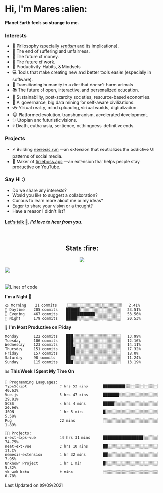 <h1>Hi, I'm Mares :alien:</h1>

#### Planet Earth feels so strange to me.

### **Interests**

- 🌊 Philosophy (specially [_sentism_][sentismmedium] and its implications).
- 🎯 The end of suffering and unfairness.
- 💸 The future of money.
- 💼 The future of work.
- 🧠 Productivity, Habits, & Mindsets.
- 💻 Tools that make creating new and better tools easier (especially in software).
- 🥗 Transitioning humanity to a diet that doesn't harm animals.
- 📚 The future of open, interactive, and personalized education.
- 🌱 Sustainability, post-scarcity societies, resource-based economies.
- 🤖 AI governance, big data mining for self-aware civilizations.
- 👓 Virtual reality, mind uploading, virtual worlds, digitalization.
- 🐵 Platformed evolution, transhumanism, accelerated development.
- ✨ Utopian and futuristic visions.
- 💀 Death, euthanasia, sentience, nothingness, definitive ends.


### **Projects**

- ⚡ Building [nemesis.run](https://nemesis.run) —an extension that neutralizes the addictive UI patterns of social media.
- 💎 Maker of [timeboss.app](https://timeboss.app) —an extension that helps people stay productive on YouTube.


### **Say Hi :)**

- Do we share any interests?
- Would you like to suggest a collaboration?
- Curious to learn more about me or my ideas?
- Eager to share your vision or a thought?
- Have a reason I didn't list?

#### [Let's talk :wave:.](mailto:mareszhar@gmail.com) _I'd love to hear from you_.

[sentismmedium]: https://medium.com/@mareszhar/born-a-prisoner-a-reflection-about-life-its-struggles-and-a-plan-to-escape-d8566ce9b026

<br>

<h2 align="center">Stats :fire:</h2>

<div align="center">
  <img src="https://github-readme-streak-stats.herokuapp.com?user=mareszhar&theme=black-ice&hide_border=true&stroke=FFFFFF15&ring=DF8FFE&fire=DF8FFE&currStreakLabel=DF8FFE&background=1A232A&currStreakNum=86FFAB&dates=B1AAB3FF">
</div>

<!-- Add or remove this: &dates=B1AAB3FF at the end of the streak stats URL if they get bugged and aren't updating -->

<br>

<img src="https://activity-graph.herokuapp.com/graph?username=mareszhar&theme=nord&bg_color=00000000&color=979797&line=DF8FFE&point=00000000&area=true&hide_border=true">

<br>

<h1></h1>

<!--START_SECTION:waka-->
![Lines of code](https://img.shields.io/badge/From%20Hello%20World%20I%27ve%20Written-118870%20lines%20of%20code-blue)

**I'm a Night 🦉** 

```text
🌞 Morning    21 commits     ░░░░░░░░░░░░░░░░░░░░░░░░░   2.41% 
🌆 Daytime    205 commits    ██████░░░░░░░░░░░░░░░░░░░   23.51% 
🌃 Evening    467 commits    █████████████░░░░░░░░░░░░   53.56% 
🌙 Night      179 commits    █████░░░░░░░░░░░░░░░░░░░░   20.53%

```
📅 **I'm Most Productive on Friday** 

```text
Monday       122 commits    ███░░░░░░░░░░░░░░░░░░░░░░   13.99% 
Tuesday      106 commits    ███░░░░░░░░░░░░░░░░░░░░░░   12.16% 
Wednesday    123 commits    ███░░░░░░░░░░░░░░░░░░░░░░   14.11% 
Thursday     151 commits    ████░░░░░░░░░░░░░░░░░░░░░   17.32% 
Friday       157 commits    ████░░░░░░░░░░░░░░░░░░░░░   18.0% 
Saturday     98 commits     ██░░░░░░░░░░░░░░░░░░░░░░░   11.24% 
Sunday       115 commits    ███░░░░░░░░░░░░░░░░░░░░░░   13.19%

```


📊 **This Week I Spent My Time On** 

```text
💬 Programming Languages: 
TypeScript               7 hrs 53 mins       ██████████░░░░░░░░░░░░░░░   40.63% 
Vue.js                   5 hrs 47 mins       ███████░░░░░░░░░░░░░░░░░░   29.81% 
SCSS                     4 hrs 4 mins        █████░░░░░░░░░░░░░░░░░░░░   20.96% 
JSON                     1 hr 5 mins         █░░░░░░░░░░░░░░░░░░░░░░░░   5.58% 
Pug                      22 mins             ░░░░░░░░░░░░░░░░░░░░░░░░░   1.89%

🐱‍💻 Projects: 
n-ext-exps-vue           14 hrs 31 mins      ██████████████████░░░░░░░   74.75% 
neat-ext-vue             2 hrs 10 mins       ██░░░░░░░░░░░░░░░░░░░░░░░   11.2% 
nemesis-extension        1 hr 32 mins        ██░░░░░░░░░░░░░░░░░░░░░░░   7.95% 
Unknown Project          1 hr 1 min          █░░░░░░░░░░░░░░░░░░░░░░░░   5.32% 
tb-web-beta              9 mins              ░░░░░░░░░░░░░░░░░░░░░░░░░   0.78%

```


 Last Updated on 09/09/2021
<!--END_SECTION:waka-->

